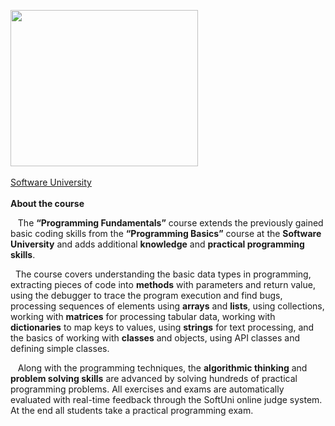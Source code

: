 <img src = "http://softuni.foundation/wp-content/uploads/2017/04/softuni-logo.png" height = "250" width = "300"/><br></br>
<a href="https://softuni.bg/trainings/1712/programming-fundamentals-september-2017" target="_blank">Software University</a><br></br>
<strong>About the course</strong>

&nbsp;&nbsp; The <strong>“Programming Fundamentals”</strong> course extends the previously gained basic coding skills from the <strong>“Programming Basics”</strong> course at the <strong>Software University</strong> and adds additional <strong>knowledge</strong> and <strong>practical programming skills</strong>.

&nbsp;&nbsp;The course covers understanding the basic data types in programming, extracting pieces of code into <strong>methods</strong> with parameters and return value, using the debugger to trace the program execution and find bugs, processing sequences of elements using <strong>arrays</strong> and <strong>lists</strong>, using collections, working with <strong>matrices</strong> for processing tabular data, working with <strong>dictionaries</strong> to map keys to values, using <strong>strings</strong> for text processing, and the basics of working with <strong>classes</strong> and objects, using API classes and defining simple classes.

&nbsp;&nbsp; Along with the programming techniques, the <strong>algorithmic thinking</strong> and <strong>problem solving skills</strong> are advanced by solving hundreds of practical programming problems. All exercises and exams are automatically evaluated with real-time feedback through the SoftUni online judge system. At the end all students take a practical programming exam.
